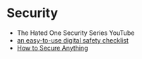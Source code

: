 # Security

-  The Hated One Security Series YouTube
- [an easy-to-use digital safety checklist](https://github.com/narwhalacademy/zebra-crossing#readme)
- [How to Secure Anything](https://github.com/veeral-patel/how-to-secure-anything)
